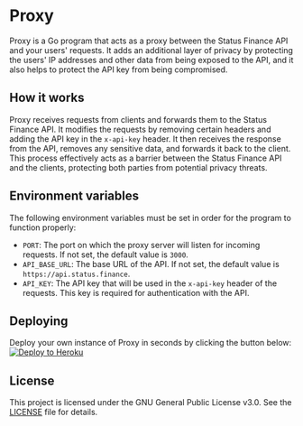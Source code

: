 # Proxy

Proxy is a Go program that acts as a proxy between the Status Finance API and your users' requests. It adds an additional layer of privacy by protecting the users' IP addresses and other data from being exposed to the API, and it also helps to protect the API key from being compromised.

## How it works

Proxy receives requests from clients and forwards them to the Status Finance API. It modifies the requests by removing certain headers and adding the API key in the `x-api-key` header. It then receives the response from the API, removes any sensitive data, and forwards it back to the client. This process effectively acts as a barrier between the Status Finance API and the clients, protecting both parties from potential privacy threats.

## Environment variables

The following environment variables must be set in order for the program to function properly:

- `PORT`: The port on which the proxy server will listen for incoming requests. If not set, the default value is `3000`.
- `API_BASE_URL`: The base URL of the API. If not set, the default value is `https://api.status.finance`.
- `API_KEY`: The API key that will be used in the `x-api-key` header of the requests. This key is required for authentication with the API.

## Deploying

Deploy your own instance of Proxy in seconds by clicking the button below:
[![Deploy to Heroku](https://www.herokucdn.com/deploy/button.png)](https://heroku.com/deploy?template=https://github.com/StatusFinance/Proxy/tree/main)

## License

This project is licensed under the GNU General Public License v3.0. See the [LICENSE](LICENSE) file for details.
